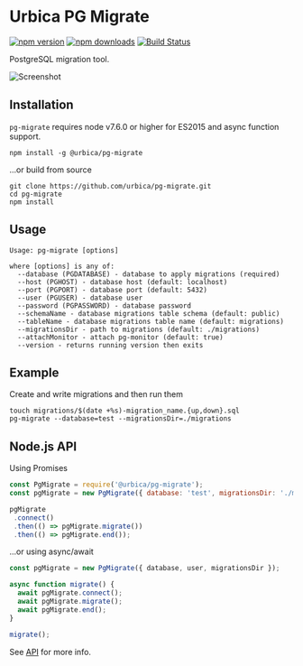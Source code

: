 # Urbica PG Migrate

[![npm version](https://img.shields.io/npm/v/@urbica/pg-migrate.svg)](https://www.npmjs.com/package/@urbica/pg-migrate)
[![npm downloads](https://img.shields.io/npm/dt/@urbica/pg-migrate.svg)](https://www.npmjs.com/package/@urbica/pg-migrate)
[![Build Status](https://travis-ci.org/urbica/pg-migrate.svg?branch=master)](https://travis-ci.org/urbica/pg-migrate)

PostgreSQL migration tool.

![Screenshot](https://raw.githubusercontent.com/urbica/pg-migrate/master/screenshot.png)

## Installation

`pg-migrate` requires node v7.6.0 or higher for ES2015 and async function support.

```shell
npm install -g @urbica/pg-migrate
```

...or build from source

```shell
git clone https://github.com/urbica/pg-migrate.git
cd pg-migrate
npm install
```

## Usage

```shell
Usage: pg-migrate [options]

where [options] is any of:
  --database (PGDATABASE) - database to apply migrations (required)
  --host (PGHOST) - database host (default: localhost)
  --port (PGPORT) - database port (default: 5432)
  --user (PGUSER) - database user
  --password (PGPASSWORD) - database password
  --schemaName - database migrations table schema (default: public)
  --tableName - database migrations table name (default: migrations)
  --migrationsDir - path to migrations (default: ./migrations)
  --attachMonitor - attach pg-monitor (default: true)
  --version - returns running version then exits
```

## Example

Create and write migrations and then run them

```shell
touch migrations/$(date +%s)-migration_name.{up,down}.sql
pg-migrate --database=test --migrationsDir=./migrations
```

## Node.js API

Using Promises

```js
const PgMigrate = require('@urbica/pg-migrate');
const pgMigrate = new PgMigrate({ database: 'test', migrationsDir: './migrations' });

pgMigrate
 .connect()
 .then(() => pgMigrate.migrate())
 .then(() => pgMigrate.end());
```

...or using async/await

```js
const pgMigrate = new PgMigrate({ database, user, migrationsDir });

async function migrate() {
  await pgMigrate.connect();
  await pgMigrate.migrate();
  await pgMigrate.end();
}

migrate();
```

See [API](https://github.com/urbica/pg-migrate/blob/master/API.md) for more info.

